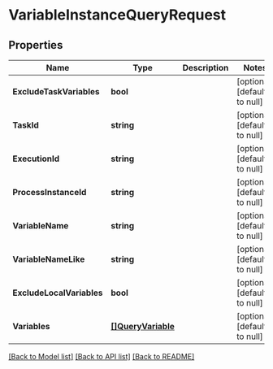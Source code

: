 # VariableInstanceQueryRequest

## Properties
Name | Type | Description | Notes
------------ | ------------- | ------------- | -------------
**ExcludeTaskVariables** | **bool** |  | [optional] [default to null]
**TaskId** | **string** |  | [optional] [default to null]
**ExecutionId** | **string** |  | [optional] [default to null]
**ProcessInstanceId** | **string** |  | [optional] [default to null]
**VariableName** | **string** |  | [optional] [default to null]
**VariableNameLike** | **string** |  | [optional] [default to null]
**ExcludeLocalVariables** | **bool** |  | [optional] [default to null]
**Variables** | [**[]QueryVariable**](QueryVariable.md) |  | [optional] [default to null]

[[Back to Model list]](../README.md#documentation-for-models) [[Back to API list]](../README.md#documentation-for-api-endpoints) [[Back to README]](../README.md)

